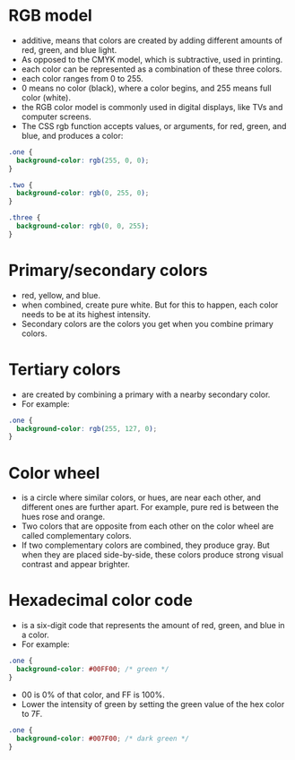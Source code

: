 # RGB model
- additive, means that colors are created by adding different amounts of red, green, and blue light.
- As opposed to the CMYK model, which is subtractive, used in printing.
- each color can be represented as a combination of these three colors.
- each color ranges from 0 to 255.
- 0 means no color (black), where a color begins, and 255 means full color (white).
- the RGB color model is commonly used in digital displays, like TVs and computer screens.
- The CSS rgb function accepts values, or arguments, for red, green, and blue, and produces a color:
```css
.one {
  background-color: rgb(255, 0, 0);
}

.two {
  background-color: rgb(0, 255, 0);
}

.three {
  background-color: rgb(0, 0, 255);
}
```


# Primary/secondary colors
- red, yellow, and blue.
- when combined, create pure white. But for this to happen, each color needs to be at its highest intensity. 
- Secondary colors are the colors you get when you combine primary colors. 


# Tertiary colors
- are created by combining a primary with a nearby secondary color.
- For example:
```css
.one {
  background-color: rgb(255, 127, 0);
}
```

# Color wheel
- is a circle where similar colors, or hues, are near each other, and different ones are further apart. For example, pure red is between the hues rose and orange.
- Two colors that are opposite from each other on the color wheel are called complementary colors. 
- If two complementary colors are combined, they produce gray. But when they are placed side-by-side, these colors produce strong visual contrast and appear brighter.


# Hexadecimal color code
- is a six-digit code that represents the amount of red, green, and blue in a color.
- For example:
```css
.one {
  background-color: #00FF00; /* green */
}
```
- 00 is 0% of that color, and FF is 100%.
- Lower the intensity of green by setting the green value of the hex color to 7F.
```css
.one {
  background-color: #007F00; /* dark green */
}
```

